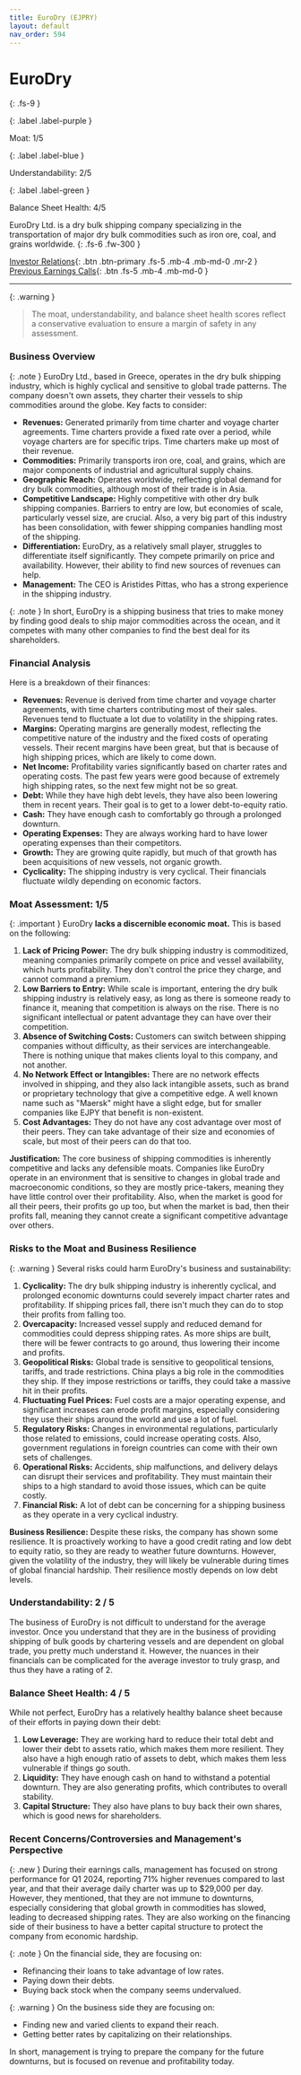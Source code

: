 ```yaml
---
title: EuroDry (EJPRY)
layout: default
nav_order: 594
---
```


# EuroDry
{: .fs-9 }

{: .label .label-purple }

Moat: 1/5

{: .label .label-blue }

Understandability: 2/5

{: .label .label-green }

Balance Sheet Health: 4/5

EuroDry Ltd. is a dry bulk shipping company specializing in the transportation of major dry bulk commodities such as iron ore, coal, and grains worldwide.
{: .fs-6 .fw-300 }

[Investor Relations](https://www.google.com/search?q=EJPRY+investor+relations){: .btn .btn-primary .fs-5 .mb-4 .mb-md-0 .mr-2 }
[Previous Earnings Calls](https://discountingcashflows.com/company/EJPRY/transcripts/){: .btn .fs-5 .mb-4 .mb-md-0 }

---

{: .warning }
>The moat, understandability, and balance sheet health scores reflect a conservative evaluation to ensure a margin of safety in any assessment.



### Business Overview

{: .note }
EuroDry Ltd., based in Greece, operates in the dry bulk shipping industry, which is highly cyclical and sensitive to global trade patterns. The company doesn't own assets, they charter their vessels to ship commodities around the globe. Key facts to consider:
*   **Revenues:** Generated primarily from time charter and voyage charter agreements. Time charters provide a fixed rate over a period, while voyage charters are for specific trips. Time charters make up most of their revenue.
*   **Commodities:** Primarily transports iron ore, coal, and grains, which are major components of industrial and agricultural supply chains.
*   **Geographic Reach:** Operates worldwide, reflecting global demand for dry bulk commodities, although most of their trade is in Asia. 
*   **Competitive Landscape:** Highly competitive with other dry bulk shipping companies. Barriers to entry are low, but economies of scale, particularly vessel size, are crucial. Also, a very big part of this industry has been consolidation, with fewer shipping companies handling most of the shipping.
*   **Differentiation:** EuroDry, as a relatively small player, struggles to differentiate itself significantly. They compete primarily on price and availability. However, their ability to find new sources of revenues can help.
* **Management:** The CEO is Aristides Pittas, who has a strong experience in the shipping industry.

{: .note }
In short, EuroDry is a shipping business that tries to make money by finding good deals to ship major commodities across the ocean, and it competes with many other companies to find the best deal for its shareholders.

### Financial Analysis

Here is a breakdown of their finances:

*   **Revenues:** Revenue is derived from time charter and voyage charter agreements, with time charters contributing most of their sales. Revenues tend to fluctuate a lot due to volatility in the shipping rates.
* **Margins:** Operating margins are generally modest, reflecting the competitive nature of the industry and the fixed costs of operating vessels. Their recent margins have been great, but that is because of high shipping prices, which are likely to come down.
*  **Net Income:** Profitability varies significantly based on charter rates and operating costs. The past few years were good because of extremely high shipping rates, so the next few might not be so great.
* **Debt:** While they have high debt levels, they have also been lowering them in recent years. Their goal is to get to a lower debt-to-equity ratio.
 * **Cash:** They have enough cash to comfortably go through a prolonged downturn.
 * **Operating Expenses:** They are always working hard to have lower operating expenses than their competitors.
 *  **Growth:** They are growing quite rapidly, but much of that growth has been acquisitions of new vessels, not organic growth.
*   **Cyclicality:** The shipping industry is very cyclical. Their financials fluctuate wildly depending on economic factors.

### Moat Assessment: 1/5

{: .important }
EuroDry **lacks a discernible economic moat.** This is based on the following:

1.  **Lack of Pricing Power:** The dry bulk shipping industry is commoditized, meaning companies primarily compete on price and vessel availability, which hurts profitability. They don't control the price they charge, and cannot command a premium.
2.  **Low Barriers to Entry:** While scale is important, entering the dry bulk shipping industry is relatively easy, as long as there is someone ready to finance it, meaning that competition is always on the rise. There is no significant intellectual or patent advantage they can have over their competition.
3.  **Absence of Switching Costs:** Customers can switch between shipping companies without difficulty, as their services are interchangeable. There is nothing unique that makes clients loyal to this company, and not another.
4.  **No Network Effect or Intangibles:** There are no network effects involved in shipping, and they also lack intangible assets, such as brand or proprietary technology that give a competitive edge. A well known name such as "Maersk" might have a slight edge, but for smaller companies like EJPY that benefit is non-existent.
5.  **Cost Advantages:** They do not have any cost advantage over most of their peers. They can take advantage of their size and economies of scale, but most of their peers can do that too.
 
**Justification:** The core business of shipping commodities is inherently competitive and lacks any defensible moats. Companies like EuroDry operate in an environment that is sensitive to changes in global trade and macroeconomic conditions, so they are mostly price-takers, meaning they have little control over their profitability. Also, when the market is good for all their peers, their profits go up too, but when the market is bad, then their profits fall, meaning they cannot create a significant competitive advantage over others.

### Risks to the Moat and Business Resilience

{: .warning }
Several risks could harm EuroDry's business and sustainability:

1.  **Cyclicality:** The dry bulk shipping industry is inherently cyclical, and prolonged economic downturns could severely impact charter rates and profitability. If shipping prices fall, there isn't much they can do to stop their profits from falling too.
2.  **Overcapacity:** Increased vessel supply and reduced demand for commodities could depress shipping rates. As more ships are built, there will be fewer contracts to go around, thus lowering their income and profits.
3.  **Geopolitical Risks:** Global trade is sensitive to geopolitical tensions, tariffs, and trade restrictions. China plays a big role in the commodities they ship. If they impose restrictions or tariffs, they could take a massive hit in their profits.
4.  **Fluctuating Fuel Prices:** Fuel costs are a major operating expense, and significant increases can erode profit margins, especially considering they use their ships around the world and use a lot of fuel.
5.  **Regulatory Risks:** Changes in environmental regulations, particularly those related to emissions, could increase operating costs. Also, government regulations in foreign countries can come with their own sets of challenges.
6.  **Operational Risks:** Accidents, ship malfunctions, and delivery delays can disrupt their services and profitability. They must maintain their ships to a high standard to avoid those issues, which can be quite costly.
7.   **Financial Risk:** A lot of debt can be concerning for a shipping business as they operate in a very cyclical industry.

 **Business Resilience:** Despite these risks, the company has shown some resilience. It is proactively working to have a good credit rating and low debt to equity ratio, so they are ready to weather future downturns. However, given the volatility of the industry, they will likely be vulnerable during times of global financial hardship. Their resilience mostly depends on low debt levels.

### Understandability: 2 / 5

 The business of EuroDry is not difficult to understand for the average investor. Once you understand that they are in the business of providing shipping of bulk goods by chartering vessels and are dependent on global trade, you pretty much understand it. However, the nuances in their financials can be complicated for the average investor to truly grasp, and thus they have a rating of 2.

### Balance Sheet Health: 4 / 5

While not perfect, EuroDry has a relatively healthy balance sheet because of their efforts in paying down their debt:

1.  **Low Leverage:** They are working hard to reduce their total debt and lower their debt to assets ratio, which makes them more resilient. They also have a high enough ratio of assets to debt, which makes them less vulnerable if things go south.
2.  **Liquidity:** They have enough cash on hand to withstand a potential downturn. They are also generating profits, which contributes to overall stability.
3.  **Capital Structure:** They also have plans to buy back their own shares, which is good news for shareholders.

### Recent Concerns/Controversies and Management's Perspective

{: .new }
During their earnings calls, management has focused on strong performance for Q1 2024, reporting 71% higher revenues compared to last year, and that their average daily charter was up to $29,000 per day. However, they mentioned, that they are not immune to downturns, especially considering that global growth in commodities has slowed, leading to decreased shipping rates. They are also working on the financing side of their business to have a better capital structure to protect the company from economic hardship.

{: .note }
On the financial side, they are focusing on:
*   Refinancing their loans to take advantage of low rates.
*   Paying down their debts.
*   Buying back stock when the company seems undervalued.

{: .warning }
On the business side they are focusing on:
*   Finding new and varied clients to expand their reach.
*   Getting better rates by capitalizing on their relationships.

  In short, management is trying to prepare the company for the future downturns, but is focused on revenue and profitability today.